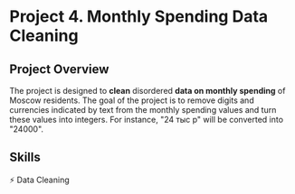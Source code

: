 # Project 4. Monthly Spending Data Cleaning

## Project Overview

The project is designed to **clean** disordered **data on monthly spending** of Moscow residents. The goal of the project is to remove digits and currencies indicated by text from the monthly spending values and turn these values into integers. For instance, "24 тыс р" will be converted into "24000".

## Skills

⚡️ Data Cleaning